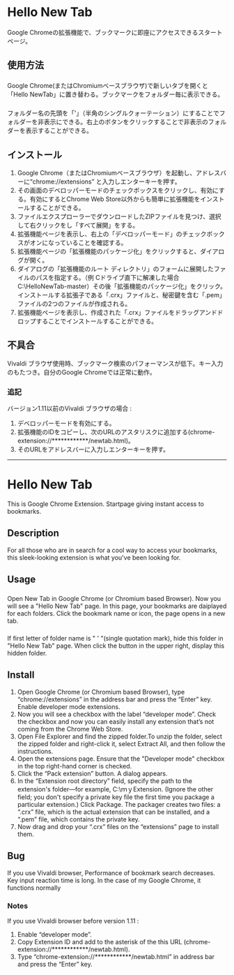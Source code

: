Hello New Tab
====
Google Chromeの拡張機能で、ブックマークに即座にアクセスできるスタートページ。

## 使用方法
###
Google Chrome(またはChromiumベースブラウザ)で新しいタブを開くと「Hello NewTab」に置き替わる。ブックマークをフォルダー毎に表示できる。

###
フォルダー名の先頭を「'」（半角のシングルクォーテーション）にすることでフォルダーを非表示にできる。右上のボタンをクリックすることで非表示のフォルダーを表示することができる。

## インストール
1. Google Chrome（またはChromiumベースブラウザ）を起動し、アドレスバーに“chrome://extensions” と入力しエンターキーを押す。
2. その画面のデベロッパーモードのチェックボックスをクリックし、有効にする。有効にするとChrome Web Store以外からも簡単に拡張機能をインストールすることができる。
3. ファイルエクスプローラーでダウンロードしたZIPファイルを見つけ、選択して右クリックをし「すべて展開」をする。
4. 拡張機能ページを表示し、右上の「デベロッパーモード」のチェックボックスがオンになっていることを確認する。
5. 拡張機能ページの「拡張機能のパッケージ化」をクリックすると、ダイアログが開く。
6. ダイアログの「拡張機能のルート ディレクトリ」のフォームに展開したファイルのパスを指定する。（例 Cドライブ直下に解凍した場合 C:\HelloNewTab-master）その後「拡張機能のパッケージ化」をクリック。 インストールする拡張子である「.crx」ファイルと、秘密鍵を含む「.pem」ファイルの2つのファイルが作成される。
7. 拡張機能ページを表示し、作成された「.crx」ファイルをドラッグアンドドロップすることでインストールすることができる。

## 不具合
Vivaldi ブラウザ使用時、ブックマーク検索のパフォーマンスが低下。キー入力のもたつき。自分のGoogle Chromeでは正常に動作。

### 追記
バージョン1.11以前のVivaldi ブラウザの場合 : 
1. デベロッパーモードを有効にする。
2. 拡張機能のIDをコピーし、次のURLのアスタリスクに追加する(chrome-extension://************/newtab.html)。
3. そのURLをアドレスバーに入力しエンターキーを押す。


___

Hello New Tab
====

This is Google Chrome Extension. Startpage giving instant access to bookmarks.

## Description
For all those who are in search for a cool way to access your bookmarks, this sleek-looking extension is what you've been looking for.  

## Usage
###
Open New Tab in Google Chrome (or Chromium based Browser). Now you will see a "Hello New Tab" page. In this page, your bookmarks are daiplayed for each folders. Click the bookmark name or icon, the page opens in a new tab.

###
If first letter of folder name is " ' "(single quotation mark), hide this folder in "Hello New Tab" page. When click the button in the upper right, display this hidden folder.

## Install
1. Open Google Chrome (or Chromium based Browser), type “chrome://extensions” in the address bar and press the “Enter” key.
Enable developer mode extensions.
2. Now you will see a checkbox with the label “developer mode”. Check the checkbox and now you can easily install any extension that’s not coming from the Chrome Web Store.
3. Open File Explorer and find the zipped folder.To unzip the folder, select the zipped folder and right-click it, select Extract All, and then follow the instructions.
4. Open the extensions page. Ensure that the "Developer mode" checkbox in the top right-hand corner is checked.
5. Click the “Pack extension” button. A dialog appears.
6. In the “Extension root directory” field, specify the path to the extension's folder—for example, C:\ｍｙExtension. (Ignore the other field; you don't specify a private key file the first time you package a particular extension.) Click Package. The packager creates two files: a “.crx” file, which is the actual extension that can be installed, and a “.pem” file, which contains the private key.
7. Now drag and drop your “.crx” files on the “extensions” page to install them.

## Bug
If you use Vivaldi browser, Performance of bookmark search decreases. Key input reaction time is long. In the case of my Google Chrome, it functions normally

### Notes
If you use Vivaldi browser before version 1.11 : 
1. Enable “developer mode”.
2. Copy Extension ID and add to the asterisk of the this URL (chrome-extension://************/newtab.html).
3. Type “chrome-extension://************/newtab.html” in address bar and press the “Enter” key.
